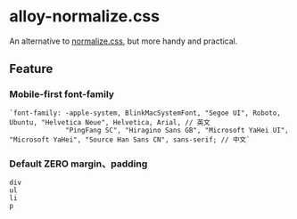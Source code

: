 # alloy-normalize.css

An alternative to [normalize.css](https://github.com/necolas/normalize.css/blob/master/README.md), but more handy and practical.
 
## Feature
### Mobile-first font-family
    `font-family: -apple-system, BlinkMacSystemFont, "Segoe UI", Roboto, Ubuntu, "Helvetica Neue", Helvetica, Arial, // 英文
                  "PingFang SC", "Hiragino Sans GB", "Microsoft YaHei UI", "Microsoft YaHei", "Source Han Sans CN", sans-serif; // 中文`

### Default ZERO margin、padding
    div
    ul
    li
    p
    



